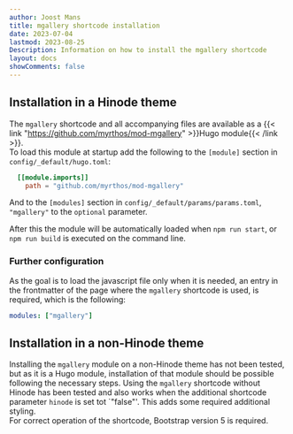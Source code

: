 ```yaml
---
author: Joost Mans
title: mgallery shortcode installation
date: 2023-07-04
lastmod: 2023-08-25
Description: Information on how to install the mgallery shortcode
layout: docs
showComments: false
---
```

<!-- cSpell:ignore Joost mgallery shortcode hinode shortcodes mimage lightbox frontmatter lastmod Myrthos -->
## Installation in a Hinode theme

The `mgallery` shortcode and all accompanying files are available as a {{< link "https://github.com/myrthos/mod-mgallery" >}}Hugo module{{< /link >}}.  
To load this module at startup add the following to the `[module]` section in `config/_default/hugo.toml`:

```toml
  [[module.imports]]
    path = "github.com/myrthos/mod-mgallery"
```

And to the `[modules]` section in `config/_default/params/params.toml`, `"mgallery"` to the `optional` parameter.

After this the module will be automatically loaded when `npm run start`, or `npm run build` is executed on the command line.

### Further configuration

As the goal is to load the javascript file only when it is needed, an entry in the frontmatter of the page where the `mgallery` shortcode is used, is required, which is the following:

```yaml
modules: ["mgallery"]
```

## Installation in a non-Hinode theme

Installing the `mgallery` module on a non-Hinode theme has not been tested, but as it is a Hugo module, installation of that module should be possible following the necessary steps. Using the `mgallery` shortcode without Hinode has been tested and also works when the additional shortcode parameter `hinode` is set tot `"false"'. This adds some required additional styling.  
For correct operation of the shortcode, Bootstrap version 5 is required.
